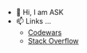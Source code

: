 - 👋 Hi, I am ASK
- 📫 Links ...
  - [Codewars](https://www.codewars.com/users/1amASK)
  - [Stack Overflow](https://stackoverflow.com/users/21972152/ask)

<!---
1amASK/1amASK is a ✨ special ✨ repository because its `README.md` (this file) appears on your GitHub profile.
You can click the Preview link to take a look at your changes.
--->
